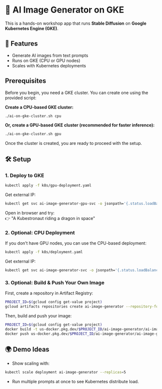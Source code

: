 # 🎨 AI Image Generator on GKE

This is a hands-on workshop app that runs **Stable Diffusion** on **Google Kubernetes Engine (GKE)**.

## 🚀 Features
- Generate AI images from text prompts
- Runs on GKE (CPU or GPU nodes)
- Scales with Kubernetes deployments

## Prerequisites

Before you begin, you need a GKE cluster. You can create one using the provided script:

**Create a CPU-based GKE cluster:**
```bash
./ai-on-gke-cluster.sh cpu
```

**Or, create a GPU-based GKE cluster (recommended for faster inference):**
```bash
./ai-on-gke-cluster.sh gpu
```
Once the cluster is created, you are ready to proceed with the setup.

## 🛠 Setup

### 1. Deploy to GKE
```bash
kubectl apply -f k8s/gpu-deployment.yaml
```

Get external IP:
```bash
kubectl get svc ai-image-generator-gpu-svc -o jsonpath='{.status.loadBalancer.ingress[0].ip}'
```

Open in browser and try:  
👉 "A Kubestronaut riding a dragon in space"

### 2. Optional: CPU Deployment
If you don't have GPU nodes, you can use the CPU-based deployment:
```bash
kubectl apply -f k8s/deployment.yaml
```

Get external IP:
```bash
kubectl get svc ai-image-generator-svc -o jsonpath='{.status.loadBalancer.ingress[0].ip}'
```

### 3. Optional: Build & Push Your Own Image

First, create a repository in Artifact Registry:

```bash
PROJECT_ID=$(gcloud config get-value project)
gcloud artifacts repositories create ai-image-generator --repository-format=docker --location=us-central1 --description="AI Image Generator repository"
```

Then, build and push your image:

```bash
PROJECT_ID=$(gcloud config get-value project)
docker build -t us-docker.pkg.dev/$PROJECT_ID/ai-image-generator/ai-image-generator:latest .
docker push us-docker.pkg.dev/$PROJECT_ID/ai-image-generator/ai-image-generator:latest
```

## 🌍 Demo Ideas
- Show scaling with:
```bash
kubectl scale deployment ai-image-generator --replicas=5
```
- Run multiple prompts at once to see Kubernetes distribute load.